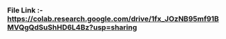 ### File Link :- https://colab.research.google.com/drive/1fx_JOzNB95mf91BMVQgQdSuShHD6L4Bz?usp=sharing